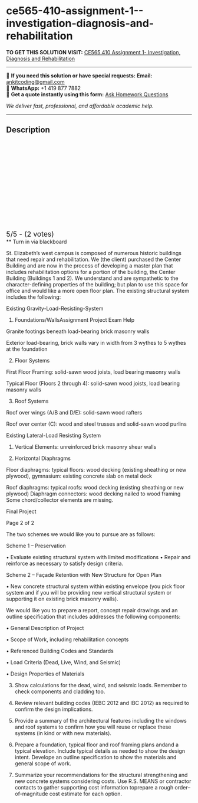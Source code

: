 # ce565-410-assignment-1--investigation-diagnosis-and-rehabilitation
**TO GET THIS SOLUTION VISIT:** [CE565.410 Assignment 1- Investigation, Diagnosis and Rehabilitation](https://www.ankitcodinghub.com/product/ce565-410-investigation-diagnosis-and-rehabilitation/)


---

📩 **If you need this solution or have special requests:** **Email:** ankitcoding@gmail.com  
📱 **WhatsApp:** +1 419 877 7882  
📄 **Get a quote instantly using this form:** [Ask Homework Questions](https://www.ankitcodinghub.com/services/ask-homework-questions/)

*We deliver fast, professional, and affordable academic help.*

---

<h2>Description</h2>



<div class="kk-star-ratings kksr-auto kksr-align-center kksr-valign-top" data-payload="{&quot;align&quot;:&quot;center&quot;,&quot;id&quot;:&quot;124474&quot;,&quot;slug&quot;:&quot;default&quot;,&quot;valign&quot;:&quot;top&quot;,&quot;ignore&quot;:&quot;&quot;,&quot;reference&quot;:&quot;auto&quot;,&quot;class&quot;:&quot;&quot;,&quot;count&quot;:&quot;2&quot;,&quot;legendonly&quot;:&quot;&quot;,&quot;readonly&quot;:&quot;&quot;,&quot;score&quot;:&quot;5&quot;,&quot;starsonly&quot;:&quot;&quot;,&quot;best&quot;:&quot;5&quot;,&quot;gap&quot;:&quot;4&quot;,&quot;greet&quot;:&quot;Rate this product&quot;,&quot;legend&quot;:&quot;5\/5 - (2 votes)&quot;,&quot;size&quot;:&quot;24&quot;,&quot;title&quot;:&quot;CE565.410 Assignment 1- Investigation, Diagnosis and Rehabilitation&quot;,&quot;width&quot;:&quot;138&quot;,&quot;_legend&quot;:&quot;{score}\/{best} - ({count} {votes})&quot;,&quot;font_factor&quot;:&quot;1.25&quot;}">

<div class="kksr-stars">

<div class="kksr-stars-inactive">
            <div class="kksr-star" data-star="1" style="padding-right: 4px">


<div class="kksr-icon" style="width: 24px; height: 24px;"></div>
        </div>
            <div class="kksr-star" data-star="2" style="padding-right: 4px">


<div class="kksr-icon" style="width: 24px; height: 24px;"></div>
        </div>
            <div class="kksr-star" data-star="3" style="padding-right: 4px">


<div class="kksr-icon" style="width: 24px; height: 24px;"></div>
        </div>
            <div class="kksr-star" data-star="4" style="padding-right: 4px">


<div class="kksr-icon" style="width: 24px; height: 24px;"></div>
        </div>
            <div class="kksr-star" data-star="5" style="padding-right: 4px">


<div class="kksr-icon" style="width: 24px; height: 24px;"></div>
        </div>
    </div>

<div class="kksr-stars-active" style="width: 138px;">
            <div class="kksr-star" style="padding-right: 4px">


<div class="kksr-icon" style="width: 24px; height: 24px;"></div>
        </div>
            <div class="kksr-star" style="padding-right: 4px">


<div class="kksr-icon" style="width: 24px; height: 24px;"></div>
        </div>
            <div class="kksr-star" style="padding-right: 4px">


<div class="kksr-icon" style="width: 24px; height: 24px;"></div>
        </div>
            <div class="kksr-star" style="padding-right: 4px">


<div class="kksr-icon" style="width: 24px; height: 24px;"></div>
        </div>
            <div class="kksr-star" style="padding-right: 4px">


<div class="kksr-icon" style="width: 24px; height: 24px;"></div>
        </div>
    </div>
</div>


<div class="kksr-legend" style="font-size: 19.2px;">
            5/5 - (2 votes)    </div>
    </div>
** Turn in via blackboard

St. Elizabeth’s west campus is composed of numerous historic buildings that need repair and rehabilitation. We (the client) purchased the Center Building and are now in the process of developing a master plan that includes rehabilitation options for a portion of the building, the Center Building (Buildings 1 and 2). We understand and are sympathetic to the character-defining properties of the building; but plan to use this space for office and would like a more open floor plan. The existing structural system includes the following:

Existing Gravity-Load-Resisting-System

1. Foundations/WallsAssignment Project Exam Help

Granite footings beneath load-bearing brick masonry walls

Exterior load-bearing, brick walls vary in width from 3 wythes to 5 wythes at the foundation

2. Floor Systems

First Floor Framing: solid-sawn wood joists, load bearing masonry walls

Typical Floor (Floors 2 through 4): solid-sawn wood joists, load bearing masonry walls

3. Roof Systems

Roof over wings (A/B and D/E): solid-sawn wood rafters

Roof over center (C): wood and steel trusses and solid-sawn wood purlins

Existing Lateral-Load Resisting System

1. Vertical Elements: unreinforced brick masonry shear walls

2. Horizontal Diaphragms

Floor diaphragms: typical floors: wood decking (existing sheathing or new plywood), gymnasium: existing concrete slab on metal deck

Roof diaphragms: typical roofs: wood decking (existing sheathing or new plywood) Diaphragm connectors: wood decking nailed to wood framing Some chord/collector elements are missing.

Final Project

Page 2 of 2

The two schemes we would like you to pursue are as follows:

Scheme 1 – Preservation

• Evaluate existing structural system with limited modifications • Repair and reinforce as necessary to satisfy design criteria.

Scheme 2 – Façade Retention with New Structure for Open Plan

• New concrete structural system within existing envelope (you pick floor system and if you will be providing new vertical structural system or supporting it on existing brick masonry walls).

We would like you to prepare a report, concept repair drawings and an outline specification that includes addresses the following components:

• General Description of Project

• Scope of Work, including rehabilitation concepts

• Referenced Building Codes and Standards

• Load Criteria (Dead, Live, Wind, and Seismic)

• Design Properties of Materials

3. Show calculations for the dead, wind, and seismic loads. Remember to check components and cladding too.

4. Review relevant building codes (IEBC 2012 and IBC 2012) as required to confirm the design implications.

5. Provide a summary of the architectural features including the windows and roof systems to confirm how you will reuse or replace these systems (in kind or with new materials).

6. Prepare a foundation, typical floor and roof framing plans andand a typical elevation. Include typical details as needed to show the design intent. Develope an outline specification to show the materials and general scope of work.

7. Summarize your recommendations for the structural strengthening and new concrete systems considering costs. Use R.S. MEANS or contractor contacts to gather supporting cost information toprepare a rough order–of-magnitude cost estimate for each option.
